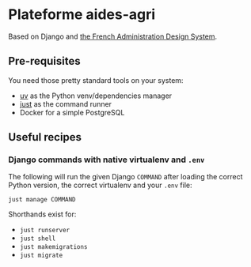 # Plateforme aides-agri

Based on Django and [the French Administration Design System](https://www.systeme-de-design.gouv.fr/).

## Pre-requisites

You need those pretty standard tools on your system:
- [uv](https://docs.astral.sh/uv/) as the Python venv/dependencies manager
- [just](https://just.systems/) as the command runner
- Docker for a simple PostgreSQL

## Useful recipes

### Django commands with native virtualenv and `.env`

The following will run the given Django `COMMAND` after loading the correct Python version, the correct virtualenv and your `.env` file:

```shell
just manage COMMAND
```

Shorthands exist for:
- `just runserver`
- `just shell`
- `just makemigrations`
- `just migrate`
